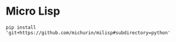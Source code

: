 Micro Lisp
==========

```
pip install 'git+https://github.com/michurin/milisp#subdirectory=python'
```